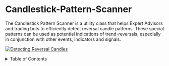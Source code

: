 # Candlestick-Pattern-Scanner
The Candlestick Pattern Scanner is a utility class that helps Expert Advisors and trading bots to efficiently detect reversal candle patterns. These special patterns can be used as potential indications of trend-reversals, especially in conjunction with other events, indicators and signals.

<p align="left" dir="auto">
  <a target="_blank" rel="noopener noreferrer" href="/cps-1-31-deeppink-aqua-gif.gif">
    <img src="/img/cps-1-31-deeppink-aqua-gif.gif" alt="Detecting Reversal Candles">
  </a>
</p>

<details><summary>Table of Contents</summary>
  [1. Intro](https://github.com/Narfinsel/Candlestick-Pattern-Scanner#1-intro)
  [2. Project Description](https://github.com/Narfinsel/Candlestick-Pattern-Scanner#2-project-description)
    [2.1. Definition & Terminology](https://github.com/Narfinsel/Candlestick-Pattern-Scanner#definition--terminology)
  [3. How to Install and Run the Project](https://github.com/Narfinsel/Candlestick-Pattern-Scanner#3-how-to-install-and-run-the-project)
  [5. How to Use the Project](https://github.com/Narfinsel/Candlestick-Pattern-Scanner#5-how-to-use-the-project)
  [6. Credits](https://github.com/Narfinsel/Candlestick-Pattern-Scanner#6-credits)
  [7. License](https://github.com/Narfinsel/Candlestick-Pattern-Scanner#7-license)
<p>



<h2>1. Intro</h2>
<strong>Motivation</strong> <p>Many online traders preffer to automate their trading strategies, but they don't have good, reliable scripts, to help confidently detect candle-stick pattern like stars, engulfings and consolidation. I struggled with this alot and decided to make things easier for myself and other traders, by programming in and sharing this MQL5 Metatrader script.</p>
<strong>Problem</strong> <p>One of the biggest problems in trading with EAs (Expert Advisors/ trading bots) is finding reliable signals that can actually be used in code. There are many scripts in the marketplace that do visually idendify patterns on the chart, by drawing visual aids. But very few (if any) convert these candle-patterns into usable, code-ready objects, that can easily be incorporated as part of the internal making of an algorithm. Too many scripts only show patterns on the graphs, but that is useless for the trading bots, since they need objects from which to read data, to base decisions on.</p>
<strong>Solution</strong> <p>My script identifies reversal patterns, it converts them into objects stored in an array. There is an option to customize how rigid the pattern-detection should be, to mark out only the strongest reversal signals. Visual square markings can be customized as well (color, style and thickness), for bullish and bearish patterns. I even optimized memory usage, by making sure to delete older patterns, or broken ones. Reversal patterns have many attributes and my code can read, change, and distinguish reversals based on their properties - to decide which trading actions to undertake.</p>


<h2>2. Project Description</h2>
  <p align="center" dir="auto">
    <a target="_blank" rel="noopener noreferrer" href="/img/candle-patterns-red-green-v1.PNG">
      <img src="/img/candle-patterns-red-green-v1.PNG" alt="Green Red Bullish Bearish Reversals">
    </a>
  </p>

<h3>Definition & Terminology</h3>
  <p>What are <strong><em>bearish reversal patterns</em></strong>? [RED] Bearish consolidations & engulfings, along with evening stars are price bar signals, indicating that the price will be going downwards. It will continue dropping or reverse & fall, after an uptrend.</p>
  <p>What are <strong><em>bullish reversal patterns</em></strong>? [GREEN] Bullish patterns (consolidations, engulfings and morning stars) are a signal of rising prices. The price will be moving upwards, or reverse from downtrend to uptrend.</p>  


| Reversal  | STARS & HAMMERS                                                               | ENGULFINGS                                                                    | CONSOLIDATIONS 																	   |
| :---      | :---                                                                      | :---                                                                          	| :---																				   |															
| BEARISH         | <img src="/img/patterns/bearish-evening-star.PNG"><br> <i>Evening Star</i>   	| <img src="/img/patterns/bearish-engulfing.PNG"><br> <i>Bearish Engulfing</i>  | <img src="/img/patterns/bearish-consolidation.PNG"><br> <i>Bearish Consolidation</i> |
| BULLISH         | <img src="/img/patterns/bullish-morning-star.PNG"><br> <i>Morning Star</i>   	| <img src="/img/patterns/bullish-engulfing.PNG"><br> <i>Bullish Engulfing</i>  | <img src="/img/patterns/bullish-consolidation.PNG"><br> <i>Bullish Consolidation</i> |



Based on priority, my scripts detects the following candle-patterns:
<ul>
  <li><em>Consolidations</em> are the strongest reversal signals since they hold the highest amount of trading information, spaning across 3 to 6 bars.</li>
  <li><em>Engulfings</em> represent highly trustworthy reversal patterns, particularly if their position & timing are right. They appear more frequently in mid-to-higher timeframes.</li>
  <li><em>Stars & Hammers</em>, are pretty reliable signals in high timeframes, if used togheter with other measurements and trading signals.</li>
</ul>

| Priority | BULLISH Candle Patterns | BEARISH Candle Patterns |
| :---         |     :---       |          :--- |
| 1   | Bullish Consolidation     | Bearish Consolidation    |
| 2     | Bullish Engulfing       | Bearish Engulfing      |
| 3     | Morning Star / Hammer       | Evening Star      |



<table cellspacing="5" border="0">
  <tr>
    <td>
      <p align="center" dir="auto">
        <a target="_blank" rel="noopener noreferrer" href="/img/candle-patterns-magenta-gold-v1.PNG">
          <img src="/img/candle-patterns-magenta-gold-v1.PNG" alt="Candlestick Patterns Magenta and Gold">
        </a>
      </p>
      <p><i> <b>Bearish</b> patterns are encircled in a magenta color, and they indicate a downward move in price. As shown in the graph above, this is actually true. </i></p>
      <p><i> <b>Bullish</b> patterns appear in gold-yellow; bullish means that price will move upwards, and this appears to be the case here as well. </i></p>
    </td>
  </tr>
</table>

<table cellspacing="5" border="0">
  <tr>
    <td>
      <p align="center" dir="auto">
        <a target="_blank" rel="noopener noreferrer" href="/img/candle-patterns-deeppink-aqua-v1.PNG">
          <img src="/img/candle-patterns-deeppink-aqua-v1.PNG" alt="Candlestick Patterns Deep Pink and Aqua">
        </a>
      </p>
      <p><i> Similar example, but since color is a completely customizable feature, I chose an alternative color scheme this time. </i></p>
      <p><i> <b>Deep pink means bearish signal</b>. The price will drop, or reverse from uptrend to downtrend. </i></p>
      <p><i> <b>Aqua blue indicates a bullish reversal</b>. Rising prices are expected, as the two bullish engulfings prove in this graphic. </i></p>
    </td>
  </tr>
</table>
  


<p align="left" dir="auto">
  <a target="_blank" rel="noopener noreferrer" href="/cps-2-62-magenta-gold-gif.gif">
    <img src="/img/cps-2-62-magenta-gold-gif.gif" alt="Detecting Reversal Candles">
  </a>
</p>

<p align="left" dir="auto">
  <a target="_blank" rel="noopener noreferrer" href="/cps-1-deeppink-aqua-gif.gif">
    <img src="/img/cps-1-deeppink-aqua-gif.gif" alt="Detecting Reversal Candles">
  </a>
</p>


<h2>3. How to Install and Run the Project</h2>
<p><strong>Step 1.</strong> Include the class file in your trading robot. The file-path (inside the "#include" preprocessor directive) might change depending on your folder structure or where you place the file:</p>

```MQL5
#include <__SimonG\MS\CandlestickPatternScanner\CandlestickPatternScanner.mqh>
```
<p><strong>Step 2.</strong> Declare two global or local variables of type <em>"CandlestickPatternScanner"</em> and <em>"CandlestickPattern"</em>. 
Note that <em>"CandlestickPatternScanner"</em> detects, stores and retrieves objects of type <em>"CandlestickPattern"</em>, which are captured and saved at pointer location, as defined below:</p>

```MQL5
CandlestickPatternScanner * cps;
CandlestickPattern * patternDetected;
```

<p><strong>Step 3.</strong> Initialize the CandlestickPatternScanner object. The best place for this is inside the OnInit() function.

```MQL5
int OnInit(){
   cps = new CandlestickPatternScanner (Symbol(), PERIOD_CURRENT, 15, true);
   cps.adjust_Settings_Graphic_BearishReversals (clrDeepPink, STYLE_SOLID, 4);
   cps.adjust_Settings_Graphic_BullishReversals (clrAqua, STYLE_SOLID, 4);
   cps.adjust_Settings_Chart_Subwindow (0, 0);
   cps.adjust_Settings_Engulfings (0.75, 5);
   cps.adjust_Settings_Stars (0.25, 40, 0.35);
   cps.setDoDrawCandlePatternRect (true);
}
```
  
<p><strong>Step 4.</strong> Activate the CandlestickPatternScanner (cps), and set it up so that it extracts the most recent price reversal pattern (captured at pointer variable CandlestickPattern (patternDetected)).</p>
<p>This function detects the most recent reversal and stores it inside an array of predefined-size (see previous step). Even though we write this piece of code inside <strong>OnTick()</strong>, because of the internal structure of CandlestickPatternScanner class, the function is only called every PERIOD_CURRENT minutes. (5min, 15min, ... 1 Day).</p>
<p>This periodicity can either be your current timeframe (PERIOD_CURRENT) or any other desired chart timeframe: PERIOD_M15, PERIOD_H4, PERIOD_D (check MQL5 specs).</p>

```MQL5
void OnTick(){
   patternDetected = cps.updateAndReturn_Cps_onNewBar();
}
```

<p><strong>Step 5.</strong> Everything is set up. Use both objects and the most recently detected reversal pattern (bullish / bearish) in your code logic for the algorithm, to determine trading outcome.</p>

```MQL5
bool validateOpenBuy (){
   if(patternDetected != NULL){
         if(patternDetected.getPatternType() == BULLISH_ENGULFING)
            return true;
      else if(patternDetected.getPatternType() == BULLISH_MORNING_STAR)
            return true;
   }
   return false;
}

bool validateOpenSell (){
   if(patternDetected != NULL){
         if(patternDetected.getPatternType() == BEARISH_ENGULFING)
            return true;
      else if(patternDetected.getPatternType() == BEARISH_EVENING_STAR)
            return true;
   }
   return false;
}
```

<p><strong>Step 6.</strong> Memory clean-up, optimization, object deletion. Clean-up is by default automatically performed by the CandlestickPatternScanner in two ways:</p>
<p>Patterns in the internal storage-array are deleted once broken. Secondly, since the array has a LIFO structure (Last-In-First-Out), whenever a new object is detected and stored, the last one (oldest one) is popped out and deleted. Closing/stopping the EA-bot eliminates the CandlestickPatternScanner objects, which removes the array and the CandlestickPattern objects inside of it: </p>

```MQL5
void OnDeinit (const int reason){
   delete cps;
   delete patternDetected;
}
```

<h2>5. How to Use the Project</h2>
<p>Now that we know how to install and run the project, let's see how we can use it. I shall provide a bunch of ideas for trading robots:</p>

| Pattern            | Moving Average    | Trading Outcome   |
| :---               |     :---          |          ---:     |
| Bullish Pattern    | Price above MA50  | Open BUY trade.   |
| Bearish Pattern    | Price below MA50  | Open SELL trade.  |


| Pattern            | RSI                  | Trading Outcome   |
| :---               |     :---             |          ---:     |
| Bullish Pattern    | Overbought (RSI<30)  | Open BUY trade.   |
| Bearish Pattern    | Oversold (RSI>30)    | Open SELL trade.  |


| Pattern            | Bollinger Bands         | Trading Outcome   |
| :---               |     :---                |          ---:     |
| Bullish Pattern    | Price above Upper Band  | Open BUY trade.   |
| Bearish Pattern    | Price below Lower Band  | Open SELL trade.  |


| Pattern            | Ichimoku Cloud           | Trading Outcome   |
| :---               |     :---                 |          ---:     |
| Bullish Pattern    | Green Cloud (Leading A)  | Open BUY trade.   |
| Bearish Pattern    | Red Cloud (Leading B)    | Open SELL trade.  |


| Pattern                         | Price                            | MACD                          | Trading Outcome   |
| :---                            |     :---                         |     :---                      |          ---:     |
| Bullish Engulfing on D/W/Mo     | Reach engulf. conterminous line  | Value above Signal on H1/H4.  | Open BUY trade.   |
| Bearish Engulfing on D/W/Mo     | Reach engulf. conterminous line  | Signal above Value on H1/H4.  | Open SELL trade.  |


| Pattern                         | Price                            | MACD                                      | Trading Outcome   |
| :---                            |     :---                         |     :---                                  |          ---:     |
| Bullish Engulfing on D/W/Mo     | Reach engulf. conterminous line  | Value is negative and below a threshold.  | Open BUY trade.   |
| Bearish Engulfing on D/W/Mo     | Reach engulf. conterminous line  | Value is posative and above a threshold.  | Open SELL trade.  |


<h2>6. Credits</h2>
<p>I can't credit anyone directly, but this section seems appropriate because I owe special thanks to so many course & content creators, chanels, youtubers.</p>
<p>1. MQL4 Programming. Visit https://www.youtube.com/channel/UCIuhfiM34b2P8qv_HX_uwug/featured </p>
<p>2. ForexBoat Team. Check out https://www.udemy.com/course/learn-mql4/ </p> 
<p>These guys create amazing content and I have learned so much from them!</p>

<h2>7. License</h2>
<p>Feel free to use this project for yourself. Or to edit it, use bits of it. Do not commercialize it!
My Candlestick-Pattern-Scanner project is licensed under the GNU AGPLv3 license. Check out the licence link to better understand what you can and cannot do with this code. </p>

